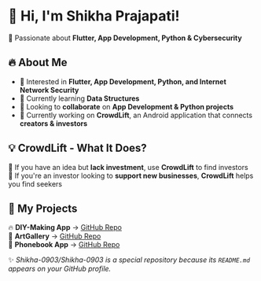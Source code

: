 # 👋 Hi, I'm Shikha Prajapati!  
🚀 Passionate about **Flutter, App Development, Python & Cybersecurity**  

## 🔥 About Me  
- 👀 Interested in **Flutter, App Development, Python, and Internet Network Security**  
- 🌱 Currently learning **Data Structures**  
- 💞️ Looking to **collaborate** on **App Development & Python projects**  
- 📱 Currently working on **CrowdLift**, an Android application that connects **creators & investors**  

## 💡 CrowdLift - What It Does?  
🔨 If you have an idea but **lack investment**, use **CrowdLift** to find investors  
🔨 If you're an investor looking to **support new businesses**, **CrowdLift** helps you find seekers  

## 📱 My Projects  
🔥 **DIY-Making App** → [GitHub Repo](https://github.com/Shikha-0903/diy-app)  
🎨 **ArtGallery** → [GitHub Repo](https://github.com/Shikha-0903/ArtGallery)  
📖 **Phonebook App** → [GitHub Repo](https://github.com/Shikha-0903/PhoneBook)


✨ _Shikha-0903/Shikha-0903 is a special repository because its `README.md` appears on your GitHub profile._  
